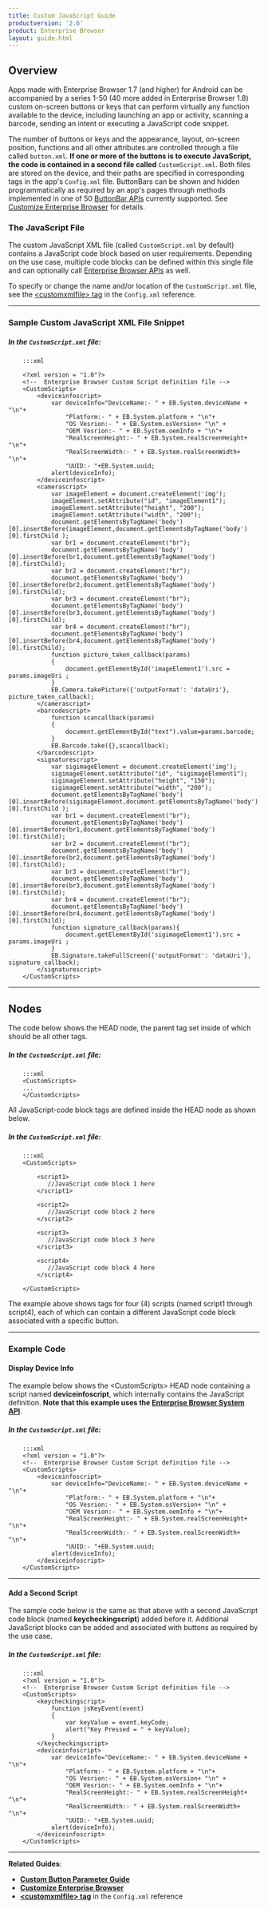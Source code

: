 ```yaml
---
title: Custom JavaScript Guide
productversion: '2.6'
product: Enterprise Browser
layout: guide.html
---
```


## Overview

Apps made with Enterprise Browser 1.7 (and higher) for Android can be accompanied by a series 1-50 (40 more added in Enterprise Browser 1.8) custom on-screen buttons or keys that can perform virtually any function available to the device, including launching an app or activity, scanning a barcode, sending an intent or executing a JavaScript code snippet. 

The number of buttons or keys and the appearance, layout, on-screen position, functions and all other attributes are controlled through a file called `button.xml`. **If one or more of the buttons is to execute JavaScript, the code is contained in a second file called** `CustomScript.xml`. Both files are stored on the device, and their paths are specified in corresponding tags in the app's `Config.xml` file. ButtonBars can be shown and hidden programmatically as required by an app's pages through methods implemented in one of 50 [ButtonBar APIs](../../../api/re2x/ButtonBar) currently supported. See [Customize Enterprise Browser](../) for details. 

### The JavaScript File
The custom JavaScript XML file (called `CustomScript.xml` by default) contains a JavaScript code block based on user requirements. Depending on the use case, multiple code blocks can be defined within this single file and can optionally call [Enterprise Browser APIs](../../../api) as well. 

To specify or change the name and/or location of the `CustomScript.xml` file, see the [&lt;customxmlfile&gt; tag](../../configreference/#customxmlfile) in the `Config.xml` reference.

-----

### Sample Custom JavaScript XML File Snippet

##### In the `CustomScript.xml` file:

        :::xml

        <?xml version = "1.0"?>
        <!--  Enterprise Browser Custom Script definition file -->
        <CustomScripts>
        	<deviceinfoscript>
        		var deviceInfo="DeviceName:- " + EB.System.deviceName + "\n"+
        			"Platform:- " + EB.System.platform + "\n"+
        			"OS Vesrion:- " + EB.System.osVersion+ "\n" +
        			"OEM Vesrion:- " + EB.System.oemInfo + "\n"+
        			"RealScreenHeight:- " + EB.System.realScreenHeight+ "\n"+
        			"RealScreenWidth:- " + EB.System.realScreenWidth+ "\n"+
        			"UUID:- "+EB.System.uuid;
        		alert(deviceInfo);  
        	</deviceinfoscript>
        	<camerascript>
        		var imageElement = document.createElement('img');
        		imageElement.setAttribute("id", "imageElement1");
        		imageElement.setAttribute("height", "200");
        		imageElement.setAttribute("width", "200");
        		document.getElementsByTagName('body')[0].insertBefore(imageElement,document.getElementsByTagName('body')[0].firstChild );
        		var br1 = document.createElement("br");
        		document.getElementsByTagName('body')[0].insertBefore(br1,document.getElementsByTagName('body')[0].firstChild);
        		var br2 = document.createElement("br");
        		document.getElementsByTagName('body')[0].insertBefore(br2,document.getElementsByTagName('body')[0].firstChild);
        		var br3 = document.createElement("br");
        		document.getElementsByTagName('body')[0].insertBefore(br3,document.getElementsByTagName('body')[0].firstChild);
        		var br4 = document.createElement("br");
        		document.getElementsByTagName('body')[0].insertBefore(br4,document.getElementsByTagName('body')[0].firstChild);
        		function picture_taken_callback(params)
        		{
        			document.getElementById('imageElement1').src = params.imageUri ; 
        		}
        		EB.Camera.takePicture({'outputFormat': 'dataUri'}, picture_taken_callback);
        	</camerascript>
        	<barcodescript>
        		function scancallback(params)
        		{
        			document.getElementById("text").value=params.barcode;
        		}	
        		EB.Barcode.take({},scancallback);
        	</barcodescript>
        	<signaturescript>
        		var sigimageElement = document.createElement('img');
        		sigimageElement.setAttribute("id", "sigimageElement1");
        		sigimageElement.setAttribute("height", "150");
        		sigimageElement.setAttribute("width", "200");
        		document.getElementsByTagName('body')[0].insertBefore(sigimageElement,document.getElementsByTagName('body')[0].firstChild );
        		var br1 = document.createElement("br");
        		document.getElementsByTagName('body')[0].insertBefore(br1,document.getElementsByTagName('body')[0].firstChild);
        		var br2 = document.createElement("br");
        		document.getElementsByTagName('body')[0].insertBefore(br2,document.getElementsByTagName('body')[0].firstChild);
        		var br3 = document.createElement("br");
        		document.getElementsByTagName('body')[0].insertBefore(br3,document.getElementsByTagName('body')[0].firstChild);
        		var br4 = document.createElement("br");
        		document.getElementsByTagName('body')[0].insertBefore(br4,document.getElementsByTagName('body')[0].firstChild);
        		function signature_callback(params){
        			document.getElementById('sigimageElement1').src = params.imageUri ; 
        		}	
        		EB.Signature.takeFullScreen({'outputFormat': 'dataUri'}, signature_callback);
        	</signaturescript>
        </CustomScripts>

---

## Nodes

The code below shows the HEAD node, the parent tag set inside of which should be all other tags.

##### In the `CustomScript.xml` file:


        :::xml
        <CustomScripts>
        ...
        </CustomScripts>


All JavaScript-code block tags are defined inside the HEAD node as shown below.

##### In the `CustomScript.xml` file:

        :::xml
        <CustomScripts>

        	<script1>
        	   //JavaScript code block 1 here
        	</script1>

        	<script2>
               //JavaScript code block 2 here
        	</script2>

        	<script3>
               //JavaScript code block 3 here
        	</script3>

        	<script4>
               //JavaScript code block 4 here
        	</script4>	

        </CustomScripts>

The example above shows tags for four (4) scripts (named script1 through script4), each of which can contain a different JavaScript code block associated with a specific button.

-----

### Example Code

#### Display Device Info
The example below shows the &lt;CustomScripts&gt; HEAD node containing a script named **deviceinfoscript**, which internally contains the JavaScript definition. **Note that this example uses the [Enterprise Browser System API](../../../api/system)**.

##### In the `CustomScript.xml` file:

        :::xml
        <?xml version = "1.0"?>
        <!--  Enterprise Browser Custom Script definition file -->
        <CustomScripts>
        	<deviceinfoscript>
        		var deviceInfo="DeviceName:- " + EB.System.deviceName + "\n"+
        			"Platform:- " + EB.System.platform + "\n"+
        			"OS Vesrion:- " + EB.System.osVersion+ "\n" +
        			"OEM Vesrion:- " + EB.System.oemInfo + "\n"+
        			"RealScreenHeight:- " + EB.System.realScreenHeight+ "\n"+
        			"RealScreenWidth:- " + EB.System.realScreenWidth+ "\n"+
        			"UUID:- "+EB.System.uuid;
        		alert(deviceInfo);  
        	</deviceinfoscript>
        </CustomScripts>

-----

#### Add a Second Script

The sample code below is the same as that above with a second JavaScript code block (named **keycheckingscript**) added before it. Additional JavaScript blocks can be added and associated with buttons as required by the use case.

##### In the `CustomScript.xml` file:

        :::xml
        <?xml version = "1.0"?>
        <!--  Enterprise Browser Custom Script definition file -->
        <CustomScripts>
        	<keycheckingscript>
        		function jsKeyEvent(event)
        		{		
        			var keyValue = event.keyCode;		
        			alert("Key Pressed = " + keyValue);
        		}
        	</keycheckingscript>
        	<deviceinfoscript>
        		var deviceInfo="DeviceName:- " + EB.System.deviceName + "\n"+
        			"Platform:- " + EB.System.platform + "\n"+
        			"OS Vesrion:- " + EB.System.osVersion+ "\n" +
        			"OEM Vesrion:- " + EB.System.oemInfo + "\n"+
        			"RealScreenHeight:- " + EB.System.realScreenHeight+ "\n"+
        			"RealScreenWidth:- " + EB.System.realScreenWidth+ "\n"+
        			"UUID:- "+EB.System.uuid;
        		alert(deviceInfo);  
        	</deviceinfoscript>
        </CustomScripts>

-----

**Related Guides**:

* **[Custom Button Parameter Guide](../button)**
* **[Customize Enterprise Browser](../)**
* **[&lt;customxmlfile&gt; tag](../../configreference/#customxmlfile)** in the `Config.xml` reference

